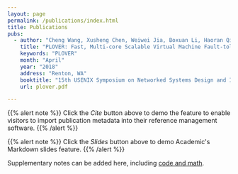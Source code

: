 ```yaml
---
layout: page
permalink: /publications/index.html
title: Publications
pubs:
  - author: "Cheng Wang, Xusheng Chen, Weiwei Jia, Boxuan Li, Haoran Qiu, Shixiong Zhao, and Heming Cui"
    title: "PLOVER: Fast, Multi-core Scalable Virtual Machine Fault-tolerance"
    keywords: "PLOVER"
    month: "April"
    year: "2018"
    address: "Renton, WA"
    booktitle: "15th USENIX Symposium on Networked Systems Design and Implementation (NSDI'18)"
    url: plover.pdf

---
```



{{% alert note %}}
Click the *Cite* button above to demo the feature to enable visitors to import publication metadata into their reference management software.
{{% /alert %}}

{{% alert note %}}
Click the *Slides* button above to demo Academic's Markdown slides feature.
{{% /alert %}}

Supplementary notes can be added here, including [code and math](https://sourcethemes.com/academic/docs/writing-markdown-latex/).

